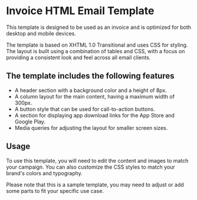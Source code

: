 
# Invoice HTML Email Template

This template is designed to be used as an invoice and is optimized for both desktop and mobile devices.

The template is based on XHTML 1.0 Transitional and uses CSS for styling. The layout is built using a combination of tables and CSS, with a focus on providing a consistent look and feel across all email clients.


## The template includes the following features

 - A header section with a background color and a height of 8px.
 - A column layout for the main content, having a maximum width of 300px.
 - A button style that can be used for call-to-action buttons.
 - A section for displaying app download links for the App Store and Google Play.
 - Media queries for adjusting the layout for smaller screen sizes. 


## Usage

To use this template, you will need to edit the content and images to match your campaign. You can also customize the CSS styles to match your brand's colors and typography.

Please note that this is a sample template, you may need to adjust or add some parts to fit your specific use case.
